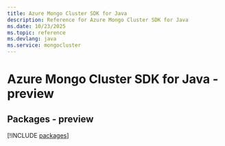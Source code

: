 ```yaml
---
title: Azure Mongo Cluster SDK for Java
description: Reference for Azure Mongo Cluster SDK for Java
ms.date: 10/23/2025
ms.topic: reference
ms.devlang: java
ms.service: mongocluster
---
```

# Azure Mongo Cluster SDK for Java - preview
## Packages - preview
[!INCLUDE [packages](mongo-cluster-index.md)]